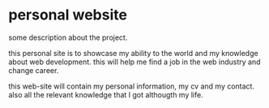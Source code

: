 # personal website


some description about the project.

this personal site is to showcase my ability to the world and my knowledge about web development.
this will help me find a job in the web industry and change career.

this web-site will contain my personal information, my cv and my contact. also all the relevant knowledge that I got althougth my life.
